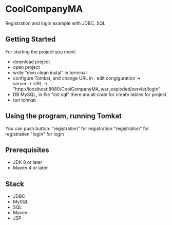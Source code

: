 # CoolCompanyMA

Registration and login example with JDBC, SQL

## Getting Started

For starting the project you need:
- download project
- open project
- write "mvn clean instal" in terminal
- configure Tomkat, and change URL in : 
    edit congiguration ->  
    server -> URL -> "http://localhost:8080/CoolCompanyMA_war_exploded/servlet/login"
- DB MySQL, in file "init.sql" there ara all code for create tables for project
- run tomkat 

## Using the program, running Tomkat

You can push button:
  "registration" for registration
    "registration" for registration
    "login" for login

## Prerequisites
- JDK 8 or later
- Maven 4 or later

## Stack
- JDBC
- MySQL
- SQL
- Maven
- JSP
